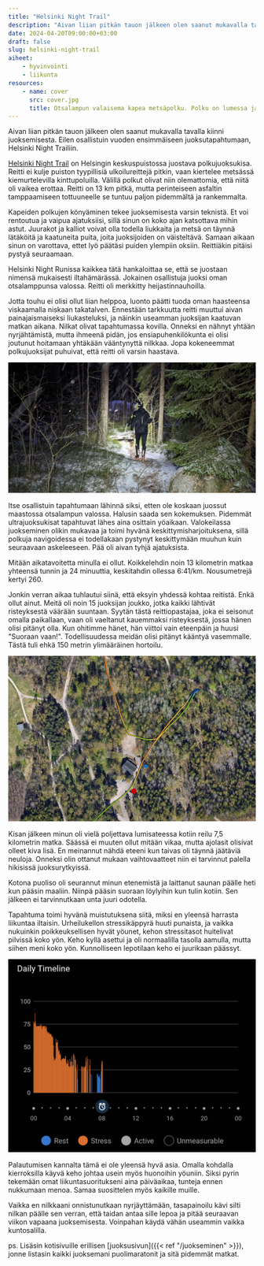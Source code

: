 ```yaml
---
title: "Helsinki Night Trail"
description: "Aivan liian pitkän tauon jälkeen olen saanut mukavalla tavalla kiinni juoksemisesta. Eilen osallistuin vuoden ensimmäiseen juoksutapahtumaan, Helsinki Night Trailiin."
date: 2024-04-20T09:00:00+03:00
draft: false
slug: helsinki-night-trail
aiheet:
    - hyvinvointi
    - liikunta
resources:
    - name: cover
      src: cover.jpg
      title: Otsalampun valaisema kapea metsäpolku. Polku on lumessa ja taivaalta sataa lisää lunta. Edessä juoksee juoksija mustassa juoksuasussa.
---
```


Aivan liian pitkän tauon jälkeen olen saanut mukavalla tavalla kiinni juoksemisesta. Eilen osallistuin vuoden ensimmäiseen juoksutapahtumaan, Helsinki Night Trailiin.

<!--more-->

[Helsinki Night Trail](https://www.helsinkinighttrail.fi/) on Helsingin keskuspuistossa juostava polkujuoksukisa. Reitti ei kulje puiston tyypillisiä ulkoilureittejä pitkin, vaan kiertelee metsässä kiemurtelevilla kinttupoluilla. Välillä polkut olivat niin olemattomia, että niitä oli vaikea erottaa. Reitti on 13 km pitkä, mutta perinteiseen asfaltin tamppaamiseen tottuuneelle se tuntuu paljon pidemmältä ja rankemmalta.

Kapeiden polkujen könyäminen tekee juoksemisesta varsin teknistä. Et voi rentoutua ja vaipua ajatuksiisi, sillä sinun on koko ajan katsottava mihin astut. Juurakot ja kalliot voivat olla todella liukkaita ja metsä on täynnä lätäköitä ja kaatuneita puita, joita juoksijoiden on väisteltävä. Samaan aikaan sinun on varottava, ettet lyö päätäsi puiden ylempiin oksiin. Reittiäkin pitäisi pystyä seuraamaan.

Helsinki Night Runissa kaikkea tätä hankaloittaa se, että se juostaan nimensä mukaisesti iltahämärässä. Jokainen osallistuja juoksi oman otsalamppunsa valossa. Reitti oli merkkitty heijastinnauhoilla.

Jotta touhu ei olisi ollut liian helppoa, luonto päätti tuoda oman haasteensa viskaamalla niskaan takatalven. Ennestään tarkkuutta reitti muuttui aivan painajaismaiseksi liukasteluksi, ja näinkin useamman juoksijan kaatuvan matkan aikana. Nilkat olivat tapahtumassa kovilla. Onneksi en nähnyt yhtään nyrjähtämistä, mutta ihmeenä pidän, jos ensiapuhenkilökunta ei olisi joutunut hoitamaan yhtäkään vääntynyttä nilkkaa. Jopa kokeneemmat polkujuoksijat puhuivat, että reitti oli varsin haastava.

![Otsalampun valaisema kapea metsäpolku. Polku on lumessa ja taivaalta sataa lisää lunta. Edessä juoksee juoksija mustassa juoksuasussa.](cover.jpg "Helsinki Night Trail juostiin lumen liukastamilla poluilla, oman ja kanssakilpailijoiden otsalamppujen valossa.")

Itse osallistuin tapahtumaan lähinnä siksi, etten ole koskaan juossut maastossa otsalampun valossa. Halusin saada sen kokemuksen. Pidemmät ultrajuoksukisat tapahtuvat lähes aina osittain yöaikaan. Valokeilassa juokseminen olikin mukavaa ja toimi hyvänä keskittymisharjoituksena, sillä polkuja navigoidessa ei todellakaan pystynyt keskittymään muuhun kuin seuraavaan askeleeseen. Pää oli aivan tyhjä ajatuksista.

Mitään aikatavoitetta minulla ei ollut. Koikkelehdin noin 13 kilometrin matkaa yhteensä tunnin ja 24 minuuttia, keskitahdin ollessa 6:41/km. Nousumetrejä kertyi 260.

Jonkin verran aikaa tuhlautui siinä, että eksyin yhdessä kohtaa reitistä. Enkä ollut ainut. Meitä oli noin 15 juoksijan joukko, jotka kaikki lähtivät risteyksestä väärään suuntaan. Syytän tästä reittiopastajaa, joka ei seisonut omalla paikallaan, vaan oli vaeltanut kauemmaksi risteyksestä, jossa hänen olisi pitänyt olla. Kun ohitimme hänet, hän viittoi vain eteenpäin ja huusi "Suoraan vaan!". Todellisuudessa meidän olisi pitänyt kääntyä vasemmalle. Tästä tuli ehkä 150 metrin ylimääräinen hortoilu.

![Satelliittikuva, jossa näkyy juoksemani ylimääräinen lenkki sekä väripalloilla pisteet, jossa opastaja seisoi ja jossa hänen olisi pitänyt seistä.](hortoilu.jpg "Punaisella on paikka, jossa opastaja seisoi. Hänen olisi pitänyt seistä sinisen merkin kohdalla ja opastaa juoksijoita kääntymään vasemmalle.")

Kisan jälkeen minun oli vielä poljettava lumisateessa kotiin reilu 7,5 kilometrin matka. Säässä ei muuten ollut mitään vikaa, mutta ajolasit olisivat olleet kiva lisä. En meinannut nähdä eteeni kun taivas oli täynnä jäätäviä neuloja. Onneksi olin ottanut mukaan vaihtovaatteet niin ei tarvinnut palella hikisissä juoksurytkyissä.

Kotona puoliso oli seurannut minun etenemistä ja laittanut saunan päälle heti kun pääsin maaliin. Niinpä pääsin suoraan löylyihin kun tulin kotiin. Sen jälkeen ei tarvinnutkaan unta juuri odotella.

Tapahtuma toimi hyvänä muistutuksena siitä, miksi en yleensä harrasta liikuntaa iltaisin. Urheilukellon stressikäppyrä huuti punaista, ja vaikka nukuinkin poikkeuksellisen hyvät yöunet, kehon stressitasot huitelivat pilvissä koko yön. Keho kyllä asettui ja oli normaalilla tasolla aamulla, mutta siihen meni koko yön. Kunnolliseen lepotilaan keho ei juurikaan päässyt.

![Garmin Connect -sovelluksen stressigraafi. Alkuyöstä graafi on kovan stressin tasolla ja vasta neljän jälkeen aamulla kehon stressitasot ovat normaalilla tasolla. Lepotilaa ei ole juuri lainkaan.](stressi.jpg "Garmin Connectin stressitilastot visualisoivat hyvin sen, kuinka yöhön ei juuri palautumista kuulunut. Stressitasot olivat normaalilla tasolla vasta neljän jälkeen aamuyöstä, mutta lepoa ei ollut juuri lainkaan.")

Palautumisen kannalta tämä ei ole yleensä hyvä asia. Omalla kohdalla kierroksilla käyvä keho johtaa usein myös huonoihin yöuniin. Siksi pyrin tekemään omat liikuntasuoritukseni aina päiväaikaa, tunteja ennen nukkumaan menoa. Samaa suosittelen myös kaikille muille.

Vaikka en nilkkaani onnistunutkaan nyrjäyttämään, tasapainoilu kävi silti nilkan päälle sen verran, että taidan antaa sille lepoa ja pitää seuraavan viikon vapaana juoksemisesta. Voinpahan käydä vähän useammin vaikka kuntosalilla.

ps. Lisäsin kotisivuille erillisen [juoksusivun]({{< ref "/juokseminen" >}}), jonne listasin kaikki juoksemani puolimaratonit ja sitä pidemmät matkat.

